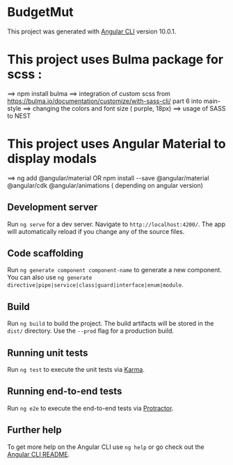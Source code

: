 # BudgetMut

This project was generated with [Angular CLI](https://github.com/angular/angular-cli) version 10.0.1.

# This project uses Bulma package for scss : 
  ==> npm install bulma
  ==> integration of custom scss from https://bulma.io/documentation/customize/with-sass-cli/ part 6 into main-style
  ==> changing the colors and font size ( purple, 18px)
  ==> usage of SASS to NEST

# This project uses Angular Material to display modals
  ==> ng add @angular/material OR npm install --save @angular/material @angular/cdk @angular/animations ( depending on angular version)


## Development server

Run `ng serve` for a dev server. Navigate to `http://localhost:4200/`. The app will automatically reload if you change any of the source files.

## Code scaffolding

Run `ng generate component component-name` to generate a new component. You can also use `ng generate directive|pipe|service|class|guard|interface|enum|module`.

## Build

Run `ng build` to build the project. The build artifacts will be stored in the `dist/` directory. Use the `--prod` flag for a production build.

## Running unit tests

Run `ng test` to execute the unit tests via [Karma](https://karma-runner.github.io).

## Running end-to-end tests

Run `ng e2e` to execute the end-to-end tests via [Protractor](http://www.protractortest.org/).

## Further help

To get more help on the Angular CLI use `ng help` or go check out the [Angular CLI README](https://github.com/angular/angular-cli/blob/master/README.md).
